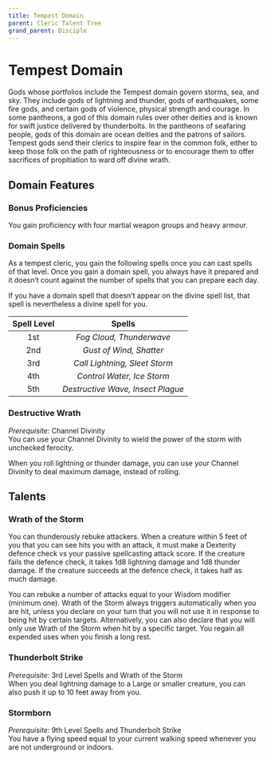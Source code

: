 ```yaml
---
title: Tempest Domain
parent: Cleric Talent Tree
grand_parent: Disciple
---
```


# Tempest Domain
Gods whose portfolios include the Tempest domain govern storms, sea, and sky. They include gods of lightning and thunder, gods of earthquakes, some fire gods, and certain gods of violence, physical strength and courage. In some pantheons, a god of this domain rules over other deities and is known for swift justice delivered by thunderbolts. In the pantheons of seafaring people, gods of this domain are ocean deities and the patrons of sailors. Tempest gods send their clerics to inspire fear in the common folk, either to keep those folk on the path of righteousness or to encourage them to offer sacrifices of propitiation to ward off divine wrath.

## Domain Features

### Bonus Proficiencies
You gain proficiency with four martial weapon groups and heavy armour.

### Domain Spells
As a tempest cleric, you gain the following spells once you can cast spells of that level. Once you gain a domain spell, you always have it prepared and it doesn’t count against the number of spells that you can prepare each day.

If you have a domain spell that doesn’t appear on the divine spell list, that spell is nevertheless a divine spell for you.

| Spell Level | Spells |
|:-----------:|:------:|
| 1st | *Fog Cloud, Thunderwave* |
| 2nd | *Gust of Wind, Shatter* |
| 3rd | *Call Lightning, Sleet Storm* |
| 4th | *Control Water, Ice Storm* |
| 5th | *Destructive Wave, Insect Plague* |

### Destructive Wrath
*Prerequisite:* Channel Divinity<br>
You can use your Channel Divinity to wield the power of the storm with unchecked ferocity.

When you roll lightning or thunder damage, you can use your Channel Divinity to deal maximum damage, instead of rolling.

## Talents

### Wrath of the Storm
You can thunderously rebuke attackers. When a creature within 5 feet of you that you can see hits you with an attack, it must make a Dexterity defence check vs your passive spellcasting attack score. If the creature fails the defence check, it takes 1d8 lightning damage and 1d8 thunder damage. If the creature succeeds at the defence check, it takes half as much damage.

You can rebuke a number of attacks equal to your Wisdom modifier (minimum one). Wrath of the Storm always triggers automatically when you are hit, unless you declare on your turn that you will not use it in response to being hit by certain targets. Alternatively, you can also declare that you will only use Wrath of the Storm when hit by a specific target. You regain all expended uses when you finish a long rest.

### Thunderbolt Strike
*Prerequisite:* 3rd Level Spells and Wrath of the Storm<br>
When you deal lightning damage to a Large or smaller creature, you can also push it up to 10 feet away from you.

### Stormborn
*Prerequisite:* 9th Level Spells and Thunderbolt Strike<br>
You have a flying speed equal to your current walking speed whenever you are not underground or indoors.
